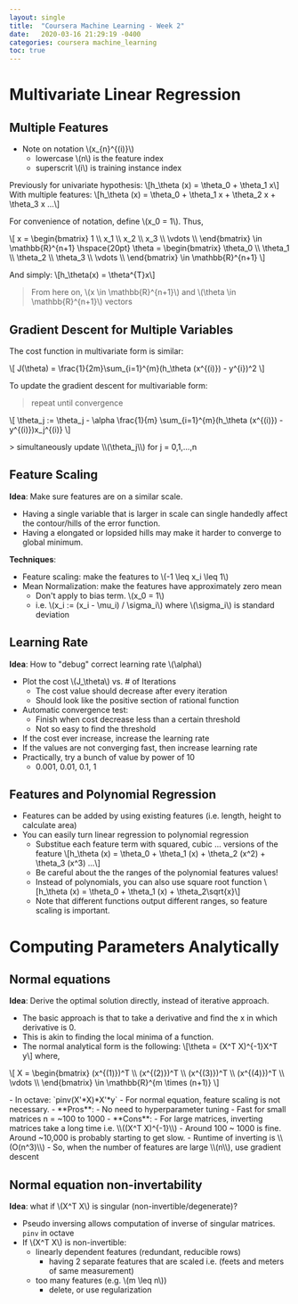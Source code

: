 ```yaml
---
layout: single
title:  "Coursera Machine Learning - Week 2"
date:   2020-03-16 21:29:19 -0400
categories: coursera machine_learning
toc: true
---
```

# Multivariate Linear Regression

## Multiple Features
- Note on notation \\(x_{n}^{(i)}\\)
  - lowercase \\(n\\) is the feature index
  - superscrit \\(i\\) is training instance index

Previously for univariate hypothesis:
\\[h_\theta (x) = \theta_0 + \theta_1 x\\]
With multiple features:
\\[h_\theta (x) = \theta_0 + \theta_1 x + \theta_2 x + \theta_3 x ...\\]

For convenience of notation, define \\(x_0 = 1\\). Thus,

<!-- matrix -->
<p>\[
x =
\begin{bmatrix}
  1 \\
  x_1 \\
  x_2 \\
  x_3 \\
  \vdots \\
\end{bmatrix}
\in \mathbb{R}^{n+1}
\hspace{20pt}
\theta =
\begin{bmatrix}
  \theta_0 \\
  \theta_1 \\
  \theta_2 \\
  \theta_3 \\
  \vdots \\
\end{bmatrix}
\in \mathbb{R}^{n+1}
\]</p>

And simply:
\\[h_\theta(x) = \theta^{T}x\\]

> From here on, \\(x \in \mathbb{R}^{n+1}\\) and \\(\theta \in \mathbb{R}^{n+1}\\) vectors

## Gradient Descent for Multiple Variables
The cost function in multivariate form is similar:

<p>\[ J(\theta) = \frac{1}{2m}\sum_{i=1}^{m}(h_\theta (x^{(i)}) - y^{i})^2 \]</p>

To update the gradient descent for multivariable form:

> repeat until convergence
<p>\[
\theta_j := \theta_j - \alpha \frac{1}{m} \sum_{i=1}^{m}(h_\theta (x^{(i)}) - y^{(i)})x_j^{(i)}
\]</p>
> simultaneously update \\(\theta_j\\) for j = 0,1,...,n

## Feature Scaling

**Idea**: Make sure features are on a similar scale.
- Having a single variable that is larger in scale can single handedly affect the contour/hills of the error function.
- Having a elongated or lopsided hills may make it harder to converge to global minimum.

**Techniques**:
- Feature scaling: make the features to \\(-1 \leq x_i \leq 1\\)
- Mean Normalization: make the features have approximately zero mean
  - Don't apply to bias term. \\(x_0 = 1\\)
  - i.e. \\(x_i := (x_i - \mu_i) / \sigma_i\\) where \\(\sigma_i\\) is standard deviation

## Learning Rate
**Idea**: How to "debug" correct learning rate \\(\alpha\\)
- Plot the cost \\(J_\theta\\) vs. # of Iterations
  - The cost value should decrease after every iteration
  - Should look like the positive section of rational function
- Automatic convergence test:
  - Finish when cost decrease less than a certain threshold
  - Not so easy to find the threshold
- If the cost ever increase, increase the learning rate
- If the values are not converging fast, then increase learning rate
- Practically, try a bunch of value by power of 10
  - 0.001, 0.01, 0.1, 1

## Features and Polynomial Regression
- Features can be added by using existing features (i.e. length, height to calculate area)
- You can easily turn linear regression to polynomial regression
  - Substitue each feature term with squared, cubic ... versions of the feature
\\[h_\theta (x) = \theta_0 + \theta_1 (x) + \theta_2 (x^2) + \theta_3 (x^3) ...\\]
  - Be careful about the the ranges of the polynomial features values!
  - Instead of polynomials, you can also use square root function
\\[h_\theta (x) = \theta_0 + \theta_1 (x) + \theta_2\sqrt{x}\\]
  - Note that different functions output different ranges, so feature scaling is important.

# Computing Parameters Analytically
## Normal equations
**Idea**: Derive the optimal solution directly, instead of iterative approach.
- The basic approach is that to take a derivative and find the x in which derivative is 0.
- This is akin to finding the local minima of a function.
- The normal analytical form is the following:
\\[\theta = (X^T X)^{-1}X^T y\\]
where,
<p>\[
X =
\begin{bmatrix}
  (x^{(1)})^T \\
  (x^{(2)})^T \\
  (x^{(3)})^T \\
  (x^{(4)})^T \\
  \vdots \\
\end{bmatrix}
\in \mathbb{R}^{m \times (n+1)}
\]</p>
- In octave: `pinv(X'*X)*X'*y`
- For normal equation, feature scaling is not necessary.
- **Pros**:
  - No need to hyperparameter tuning
  - Fast for small matrices n = ~100 to 1000
- **Cons**:
  - For large matrices, inverting matrices take a long time i.e. \\((X^T X)^{-1}\\)
  - Around 100 ~ 1000 is fine. Around ~10,000 is probably starting to get slow.
  - Runtime of inverting is \\(O(n^3)\\)
  - So, when the number of features are large \\(n\\), use gradient descent

## Normal equation non-invertability
**Idea**: what if \\(X^T X\\) is singular (non-invertible/degenerate)?
- Pseudo inversing allows computation of inverse of singular matrices. `pinv` in octave
- If \\(X^T X\\) is non-invertible:
  - linearly dependent features (redundant, reducible rows)
    - having 2 separate features that are scaled i.e. (feets and meters of same measurement)
  - too many features (e.g. \\(m \leq n\\))
    - delete, or use regularization
